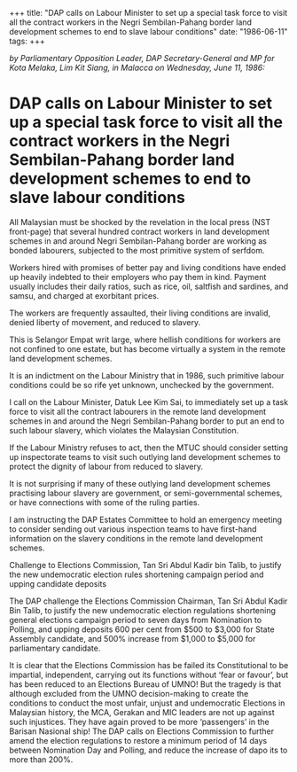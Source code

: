 +++ 
title: "DAP calls on Labour Minister to set up a special task force to visit all the contract workers in the Negri Sembilan-Pahang border land development schemes to end to slave labour conditions"
date: "1986-06-11"
tags:
+++

_by Parliamentary Opposition Leader, DAP Secretary-General and MP for Kota Melaka, Lim Kit Siang, in Malacca on Wednesday, June 11, 1986:_

# DAP calls on Labour Minister to set up a special task force to visit all the contract workers in the Negri Sembilan-Pahang border land development schemes to end to slave labour conditions

All Malaysian must be shocked by the revelation in the local press (NST front-page) that several hundred contract workers in land development schemes in and around Negri Sembilan-Pahang border are working as bonded labourers, subjected to the most primitive system of serfdom.</u>

Workers hired with promises of better pay and living conditions have ended up heavily indebted to their employers who pay them in kind. Payment usually includes their daily ratios, such as rice, oil, saltfish and sardines, and samsu, and charged at exorbitant prices.

The workers are frequently assaulted, their living conditions are invalid, denied liberty of movement, and reduced to slavery.

This is Selangor Empat writ large, where hellish conditions for workers are not confined to one estate, but has become virtually a system in the remote land development schemes.

It is an indictment on the Labour Ministry that in 1986, such primitive labour conditions could be so rife yet unknown, unchecked by the government.

I call on the Labour Minister, Datuk Lee Kim Sai, to immediately set up a task force to visit all the contract labourers in the remote land development schemes in and around the Negri Sembilan-Pahang border to put an end to such labour slavery, which violates the Malaysian Constitution.

If the Labour Ministry refuses to act, then the MTUC should consider setting up inspectorate teams to visit such outlying land development schemes to protect the dignity of labour from reduced to slavery.

It is not surprising if many of these outlying land development schemes practising labour slavery are government, or semi-governmental schemes, or have connections with some of the ruling parties.

I am instructing the DAP Estates Committee to hold an emergency meeting to consider sending out various inspection teams to have first-hand information on the slavery conditions in the remote land development schemes.

Challenge to Elections Commission, Tan Sri Abdul Kadir bin Talib, to justify the new undemocratic election rules shortening campaign period and upping candidate deposits

The DAP challenge the Elections Commission Chairman, Tan Sri Abdul Kadir Bin Talib, to justify the new undemocratic election regulations shortening general elections campaign period to seven days from Nomination to Polling, and upping deposits 600 per cent from $500 to $3,000 for State Assembly candidate, and 500% increase from $1,000 to $5,000 for parliamentary candidate.

It is clear that the Elections Commission has be failed its Constitutional to be impartial, independent, carrying out its functions without ‘fear or favour’, but has been reduced to an Elections Bureau of UMNO! But the tragedy is that although excluded from the UMNO decision-making to create the conditions to conduct the most unfair, unjust and undemocratic Elections in Malaysian history, the MCA, Gerakan and MIC leaders are not up against such injustices. They have again proved to be more ‘passengers’ in the Barisan Nasional ship! The DAP calls on Elections Commission to further amend the election regulations to restore a minimum period of 14 days between Nomination Day and Polling, and reduce the increase of dapo its to more than 200%.
 
